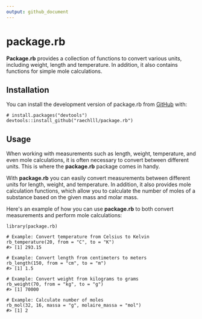```yaml
---
output: github_document
---
```


<!-- README.md is generated from README.Rmd. Please edit that file -->

# package.rb

<!-- badges: start -->
<!-- badges: end -->

**Package.rb** provides a collection of functions to convert various units, including weight, length and temperature. In addition, it also contains functions for simple mole calculations.

## Installation

You can install the development version of package.rb from
[GitHub](https://github.com/) with:

``` {r}
# install.packages("devtools")
devtools::install_github("raechlll/package.rb")
```

## Usage

When working with measurements such as length, weight, temperature, and even mole calculations, it is often necessary to convert between different units. This is where the **package.rb** package comes in handy.

With **package.rb** you can easily convert measurements between different units for length, weight, and temperature. In addition, it also provides mole calculation functions, which allow you to calculate the number of moles of a substance based on the given mass and molar mass.

Here's an example of how you can use **package.rb** to both convert measurements and perform mole calculations:

``` {r eval=F}
library(package.rb)

# Example: Convert temperature from Celsius to Kelvin
rb_temperature(20, from = "C", to = "K")
#> [1] 293.15

# Example: Convert length from centimeters to meters
rb_length(150, from = "cm", to = "m")
#> [1] 1.5

# Example: Convert weight from kilograms to grams
rb_weight(70, from = "kg", to = "g")
#> [1] 70000

# Example: Calculate number of moles
rb_mol(32, 16, massa = "g", molaire_massa = "mol")
#> [1] 2
```
